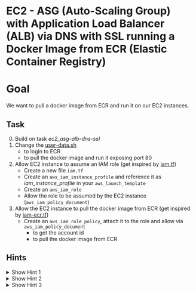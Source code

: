# EC2 - ASG (Auto-Scaling Group) with Application Load Balancer (ALB) via DNS with SSL running a Docker Image from ECR (Elastic Container Registry)

# Goal
We want to pull a docker image from ECR and run it on our EC2 instances.


## Task
0. Build on task *ec2_asg-alb-dns-ssl*
0. Change the [user-data.sh](user-data.sh)
    - to login to ECR
    - to pull the docker image and run it exposing port 80
0. Allow EC2 instance to assume an IAM role (get inspired by [iam.tf](iam.tf))
    - Create a new file `iam.tf`
    - Create an `aws_iam_instance_profile` and reference it as *iam_instance_profile* in your `aws_launch_template`
    - Create an `aws_iam_role` 
    - Allow the role to be assumed by the EC2 instance (`aws_iam_policy_document`)
0. Allow the EC2 instance to pull the docker image from ECR (get inspired by [iam-ecr.tf](iam-ecr.tf))
    - Create an `aws_iam_role_policy`, attach it to the role and allow via `aws_iam_policy_document`
        - to get the account id
        - to pull the docker image from ECR


## Hints
<details><summary>Show Hint 1</summary><p>

You need three new resources and two data sources (to write `aws_iam_policy_document`s).
</p></details>


<details><summary>Show Hint 2</summary><p>

Resources: aws_iam_instance_profile, aws_iam_role, aws_iam_role_policy<\br>
Data Sources: aws_iam_policy_document
</p></details>


<details><summary>Show Hint 3</summary><p>

It's complicated, so have a look at [user-data.sh](user-data.sh), [iam.tf](iam.tf), and [iam-ecr.tf](iam-ecr.tf)
</p></details>
